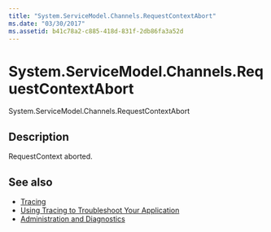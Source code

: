 ```yaml
---
title: "System.ServiceModel.Channels.RequestContextAbort"
ms.date: "03/30/2017"
ms.assetid: b41c78a2-c885-418d-831f-2db86fa3a52d
---
```

# System.ServiceModel.Channels.RequestContextAbort
System.ServiceModel.Channels.RequestContextAbort  
  
## Description  
 RequestContext aborted.  
  
## See also
- [Tracing](../../../../../docs/framework/wcf/diagnostics/tracing/index.md)
- [Using Tracing to Troubleshoot Your Application](../../../../../docs/framework/wcf/diagnostics/tracing/using-tracing-to-troubleshoot-your-application.md)
- [Administration and Diagnostics](../../../../../docs/framework/wcf/diagnostics/index.md)
